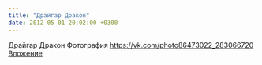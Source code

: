 ```yaml
---
title: "Драйгар Дракон"
date: 2012-05-01 20:02:00 +0300
---
```


Драйгар Дракон
Фотография
<a class="vk-attach" href="https://vk.com/photo86473022_283066720">https://vk.com/photo86473022_283066720</a>
<a class="vk-attach" href="https://vk.com/photo86473022_283066720">Вложение</a>
